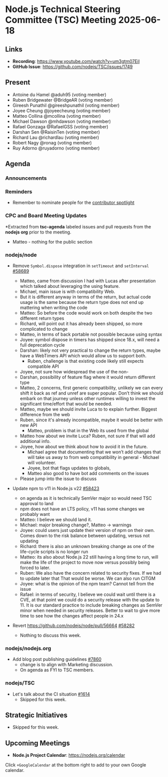 # Node.js Technical Steering Committee (TSC) Meeting 2025-06-18

## Links

* **Recording**:  <https://www.youtube.com/watch?v=um3gtm07EiI>
* **GitHub Issue**: <https://github.com/nodejs/TSC/issues/1749>

## Present

* Antoine du Hamel @aduh95 (voting member)
* Ruben Bridgewater @BridgeAR (voting member)
* Gireesh Punathil @gireeshpunathil (voting member)
* Joyee Cheung @joyeecheung (voting member)
* Matteo Collina @mcollina (voting member)
* Michael Dawson @mhdawson (voting member)
* Rafael Gonzaga @RafaelGSS (voting member)
* Darshan Sen @RaisinTen (voting member)
* Richard Lau @richardlau (voting member)
* Robert Nagy @ronag (voting member)
* Ruy Adorno @ruyadorno (voting member)

## Agenda

### Announcements

### Reminders

* Remember to nominate people for the [contributor spotlight](https://github.com/nodejs/node/blob/main/doc/contributing/recognizing-contributors.md#bi-monthly-contributor-spotlight)

### CPC and Board Meeting Updates

*Extracted from **tsc-agenda** labeled issues and pull requests from the **nodejs org** prior to the meeting.

* Matteo - nothing for the public section

### nodejs/node

* Remove `Symbol.dispose` integration in `setTimeout` and `setInterval` [#58689](https://github.com/nodejs/node/issues/58689)
  * Matteo, came from discussion I had with Lucas after presentation
    which talked about leveraging the using feature.
  * Michael, main issue is with compatibility Web.
  * But it is different anyway in terms of the return, but actual code usage is the same because
    the return type does not end up mattering when writing the code
  * Matteo: So before the code would work on both despite the two different return types
  * Richard, will point out it has already been shipped, so more complicated to change
  * Matteo, in terms of back portable not possible because using syntax
  * Joyee:  symbol dispose in timers has shipped since 18.x, will need a full deprecation cycle
  * Darshan: likely not very practical to change the return types, maybe have a WebTimers API
    which would allow us to support both.
    * Ruben, challenge is that existing code likely still expects compatible API
  * Joyee, not sure how widespread the use of the non-
  * Darshan, possibility of feature flag where it would return different type
  * Matteo, 2 concerns, first generic compatibility, unlikely we can every shift it back as ref and
    unref are super popular. Don’t think we should embark on that journey unless other runtimes
    willing to invest the significant time/effort that would be needed.
  * Matteo, maybe we should invite Luca to to explain further. Biggest difference from the web
  * Ruben, since it's already incompatible, maybe it would be better with new API
    * Matteo, problem is that in the Web its used from the global
  * Matteo how about we invite Luca? Ruben, not sure if that will add additional info.
  * Joyee, how about we think about how to avoid it in the future.
    * Michael agree that documenting that we won’t add changes that will take us away to from
      web compatibility in general - Michael will volunteer.
    * Joyee, bot that flags updates to globals,
    * Matteo also good to have bot add comments on the issues
  * Please jump into the issue to discuss

* Update npm to v11 in Node.js v22 [#58423](https://github.com/nodejs/node/issues/58423)
  * on agenda as it is technically SemVer major so would need TSC approval to land
  * npm does not have an LTS policy, v11 has some changes we probably want
  * Matteo: I believe we should land it.
  * Michael: major breaking change?, Matteo -> warnings
  * Joyee: could users just update their version of npm on their own. Comes down to the risk
    balance between updating, versus not updating
  * Richard: there is also an unknown breaking change as one of the life-cycle scripts is no
    longer run
  * Matteo: its also about Node.js 22 still having a long time to run, will make the life of the
    project to move now versus possibly being forced to later.
  * Ruben: We also have the concern related to security fixes. If we had to update later that
    That would be worse. We can also run CITGM
  * Joyee: what is the opinion of the npm team?  Cannot tell from the issue
  * Rafael: in terms of security, I believe we could wait until there is a CVE, at that point we
    could do a security release with the update to 11. It is our standard practice to include
    breaking changes as SemVer minor when needed in security releases. Better to wait to give
    more time to see how the changes affect people in 24.x

* Revert <https://github.com/nodejs/node/pull/56664> [#58282](https://github.com/nodejs/node/pull/58282)
  * Nothing to discuss this week.

### nodejs/nodejs.org

* Add blog post publishing guidelines [#7860](https://github.com/nodejs/nodejs.org/pull/7860)
  * change is to align with Marketing discussion.
  * On agenda as FYI to TSC members.

### nodejs/TSC

* Let's talk about the CI situation [#1614](https://github.com/nodejs/TSC/issues/1614)
  * Skipped for this week.

## Strategic Initiatives

* Skipped for this week.

## Upcoming Meetings

* **Node.js Project Calendar**: <https://nodejs.org/calendar>

Click `+GoogleCalendar` at the bottom right to add to your own Google calendar.

